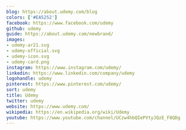 ```yaml
---
blog: https://about.udemy.com/blog
colors: ['#EA5252']
facebook: https://www.facebook.com/udemy
github: udemy
guide: https://about.udemy.com/newbrand/
images:
- udemy-ar21.svg
- udemy-official.svg
- udemy-icon.svg
- udemy-card.png
instagram: https://www.instagram.com/udemy/
linkedin: https://www.linkedin.com/company/udemy
logohandle: udemy
pinterest: https://www.pinterest.com/udemy/
sort: udemy
title: Udemy
twitter: udemy
website: https://www.udemy.com/
wikipedia: https://en.wikipedia.org/wiki/Udemy
youtube: https://www.youtube.com/channel/UCzw4hbQIePVtyJQzE_F8QDg
---
```

